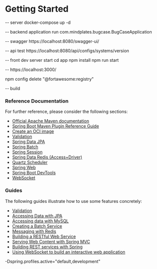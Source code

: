 # Getting Started

-- server
docker-compose up -d

-- backend application
run com.mindplates.bugcase.BugCaseApplication

-- swagger 
https://localhost:8080/swagger-ui/

-- api test
https://localhost:8080/api/configs/systems/version


-- front dev server start 
cd app
npm install
npm run start

--
https://localhost:3000/


npm config delete "@fortawesome:registry"

-- build


### Reference Documentation

For further reference, please consider the following sections:

* [Official Apache Maven documentation](https://maven.apache.org/guides/index.html)
* [Spring Boot Maven Plugin Reference Guide](https://docs.spring.io/spring-boot/docs/2.7.3/maven-plugin/reference/html/)
* [Create an OCI image](https://docs.spring.io/spring-boot/docs/2.7.3/maven-plugin/reference/html/#build-image)
* [Validation](https://docs.spring.io/spring-boot/docs/2.7.3/reference/htmlsingle/#io.validation)
* [Spring Data JPA](https://docs.spring.io/spring-boot/docs/2.7.3/reference/htmlsingle/#data.sql.jpa-and-spring-data)
* [Spring Batch](https://docs.spring.io/spring-boot/docs/2.7.3/reference/htmlsingle/#howto.batch)
* [Spring Session](https://docs.spring.io/spring-session/reference/)
* [Spring Data Redis (Access+Driver)](https://docs.spring.io/spring-boot/docs/2.7.3/reference/htmlsingle/#data.nosql.redis)
* [Quartz Scheduler](https://docs.spring.io/spring-boot/docs/2.7.3/reference/htmlsingle/#io.quartz)
* [Spring Web](https://docs.spring.io/spring-boot/docs/2.7.3/reference/htmlsingle/#web)
* [Spring Boot DevTools](https://docs.spring.io/spring-boot/docs/2.7.3/reference/htmlsingle/#using.devtools)
* [WebSocket](https://docs.spring.io/spring-boot/docs/2.7.3/reference/htmlsingle/#messaging.websockets)

### Guides

The following guides illustrate how to use some features concretely:

* [Validation](https://spring.io/guides/gs/validating-form-input/)
* [Accessing Data with JPA](https://spring.io/guides/gs/accessing-data-jpa/)
* [Accessing data with MySQL](https://spring.io/guides/gs/accessing-data-mysql/)
* [Creating a Batch Service](https://spring.io/guides/gs/batch-processing/)
* [Messaging with Redis](https://spring.io/guides/gs/messaging-redis/)
* [Building a RESTful Web Service](https://spring.io/guides/gs/rest-service/)
* [Serving Web Content with Spring MVC](https://spring.io/guides/gs/serving-web-content/)
* [Building REST services with Spring](https://spring.io/guides/tutorials/rest/)
* [Using WebSocket to build an interactive web application](https://spring.io/guides/gs/messaging-stomp-websocket/)


-Dspring.profiles.active="default,development"
